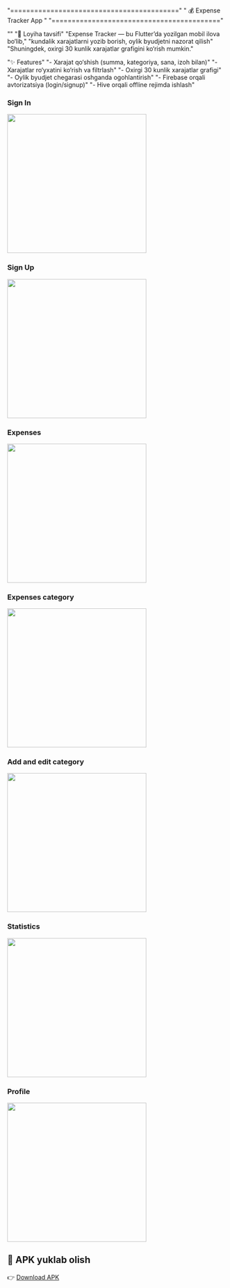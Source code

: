 
"=========================================="
 "         💰 Expense Tracker App           "
 "=========================================="

 ""
 "📌 Loyiha tavsifi"
 "Expense Tracker — bu Flutter’da yozilgan mobil ilova bo‘lib,"
 "kundalik xarajatlarni yozib borish, oylik byudjetni nazorat qilish"
 "Shuningdek, oxirgi 30 kunlik xarajatlar grafigini ko‘rish mumkin."


 "✨ Features"
 "- Xarajat qo‘shish (summa, kategoriya, sana, izoh bilan)"
 "- Xarajatlar ro‘yxatini ko‘rish va filtrlash"
 "- Oxirgi 30 kunlik xarajatlar grafigi"
 "- Oylik byudjet chegarasi oshganda ogohlantirish"
 "- Firebase orqali avtorizatsiya (login/signup)"
 "- Hive orqali offline rejimda ishlash"

### Sign In
<img src="images/signin.png" width="320"/>

### Sign Up
<img src="images/signup.png" width="320"/>

### Expenses
<img src="images/expenses.png" width="320"/>

### Expenses category
<img src="images/categoryexpenses.png" width="320"/>

### Add and edit category
<img src="images/addandeditexpenses.png" width="320"/>

### Statistics
<img src="images/statistics.png" width="320"/>

### Profile
<img src="images/profile.png" width="320"/>

## 📲 APK yuklab olish
👉 [Download APK](https://drive.google.com/file/d/11hXm-PqEFD0cY8r7nN02arqy0Ic5uG-6/view?usp=drive_link)



